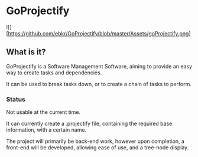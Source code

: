﻿# GoProjectify
 ![][https://github.com/ebkr/GoProjectify/blob/master/Assets/goProjectify.png]
 
## What is it?
GoProjectify is a Software Management Software, aiming to provide an easy way to create tasks and dependencies.

It can be used to break tasks down, or to create a chain of tasks to perform.

### Status

Not usable at the current time.

It can currently create a .projectify file, containing the required base information, with a certain name.

The project will primarily be back-end work, however upon completion, a front-end will be developed, allowing ease of use, and a tree-node display.
